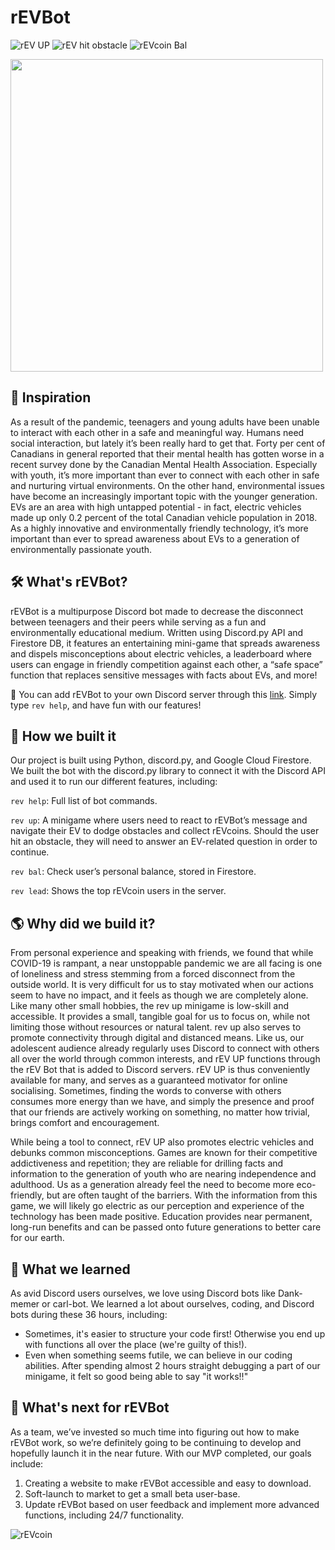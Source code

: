 # rEVBot

![rEV UP](docs/images/rev-up.png)
![rEV hit obstacle](docs/images/up-hit-obstacle.png)
![rEVcoin Bal](docs/images/rev-coin-bal.png)

<img src="docs/images/rEVBot_Logo.jpg" align="center" width="500" height="500">

## 🌟 Inspiration
As a result of the pandemic, teenagers and young adults have been unable to interact with each other in a safe and meaningful way. Humans need social interaction, but lately it’s been really hard to get that. Forty per cent of Canadians in general reported that their mental health has gotten worse in a recent survey done by the Canadian Mental Health Association. Especially with youth, it’s more important than ever to connect with each other in safe and nurturing virtual environments. On the other hand, environmental issues have become an increasingly important topic with the younger generation. EVs are an area with high untapped potential - in fact, electric vehicles made up only 0.2 percent of the total Canadian vehicle population in 2018. As a highly innovative and environmentally friendly technology, it’s more important than ever to spread awareness about EVs to a generation of environmentally passionate youth.

## 🛠 What's rEVBot?
rEVBot is a multipurpose Discord bot made to decrease the disconnect between teenagers and their peers while serving as a fun and environmentally educational medium. Written using Discord.py API and Firestore DB, it features an entertaining mini-game that spreads awareness and dispels misconceptions about electric vehicles, a leaderboard where users can engage in friendly competition against each other, a “safe space” function that replaces sensitive messages with facts about EVs, and more!

🔌 You can add rEVBot to your own Discord server through this [link](https://discord.com/api/oauth2/authorize?client_id=812549585632362506&permissions=8&scope=bot). Simply type `rev help`, and have fun with our features!

## 🌱 How we built it 
Our project is built using Python, discord.py, and Google Cloud Firestore. We built the bot with the discord.py library to connect it with the Discord API and used it to run our different features, including:

`rev help`: Full list of bot commands.

`rev up`: A minigame where users need to react to rEVBot’s message and navigate their EV to dodge obstacles and collect rEVcoins. Should the user hit an obstacle, they will need to answer an EV-related question in order to continue.

`rev bal`: Check user’s personal balance, stored in Firestore.

`rev lead`: Shows the top rEVcoin users in the server.

## 🌎 Why did we build it? 
From personal experience and speaking with friends, we found that while COVID-19 is rampant, a near unstoppable pandemic we are all facing is one of loneliness and stress stemming from a forced disconnect from the outside world. It is very difficult for us to stay motivated when our actions seem to have no impact, and it feels as though we are completely alone. Like many other small hobbies, the rev up minigame is low-skill and accessible. It provides a small, tangible goal for us to focus on, while not limiting those without resources or natural talent. rev up also serves to promote connectivity through digital and distanced means. Like us, our adolescent audience already regularly uses Discord to connect with others all over the world through common interests, and rEV UP functions through the rEV Bot that is added to Discord servers. rEV UP is thus conveniently available for many, and serves as a guaranteed motivator for online socialising. Sometimes, finding the words to converse with others consumes more energy than we have, and simply the presence and proof that our friends are actively working on something, no matter how trivial, brings comfort and encouragement. 

While being a tool to connect, rEV UP also promotes electric vehicles and debunks common misconceptions. Games are known for their competitive addictiveness and repetition; they are reliable for drilling facts and information to the generation of youth who are nearing independence and adulthood. Us as a generation already feel the need to become more eco-friendly, but are often taught of the barriers. With the information from this game, we will likely go electric as our perception and experience of the technology has been made positive. Education provides near permanent, long-run benefits and can be passed onto future generations to better care for our earth.

## 💬 What we learned 
As avid Discord users ourselves, we love using Discord bots like Dank-memer or carl-bot. We learned a lot about ourselves, coding, and Discord bots during these 36 hours, including:
- Sometimes, it's easier to structure your code first! Otherwise you end up with functions all over the place (we're guilty of this!).
- Even when something seems futile, we can believe in our coding abilities. After spending almost 2 hours straight debugging a part of our minigame, it felt so good being able to say "it works!!"

## 🤖 What's next for rEVBot 
As a team, we’ve invested so much time into figuring out how to make rEVBot work, so we’re definitely going to be continuing to develop and hopefully launch it in the near future. With our MVP completed, our goals include:
1. Creating a website to make rEVBot accessible and easy to download.
2. Soft-launch to market to get a small beta user-base.
3. Update rEVBot based on user feedback and implement more advanced functions, including 24/7 functionality.

![rEVcoin](docs/images/rEVcoin.png)
